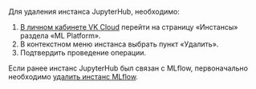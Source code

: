 Для удаления инстанса JupyterHub, необходимо:

1.  [В личном кабинете VK Cloud](https://msk.cloud.vk.com/app/services/infra/servers/) перейти на страницу «Инстансы» раздела «ML Platform».
2.  В контекстном меню инстанса выбрать пункт «Удалить».
3.  Подтвердить проведение операции.

<info>

Если ранее инстанс JupyterHub был связан с MLflow, первоначально необходимо [удалить инстанс MLflow](https://cloud.vk.com/docs/ml/mlplatform/mlflow/manage/delete).

</info>
